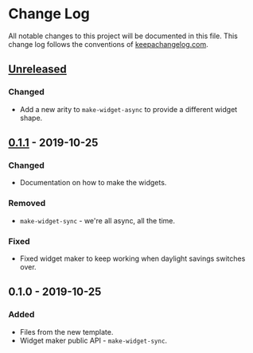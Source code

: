# Change Log
All notable changes to this project will be documented in this file. This change log follows the conventions of [keepachangelog.com](http://keepachangelog.com/).

## [Unreleased]
### Changed
- Add a new arity to `make-widget-async` to provide a different widget shape.

## [0.1.1] - 2019-10-25
### Changed
- Documentation on how to make the widgets.

### Removed
- `make-widget-sync` - we're all async, all the time.

### Fixed
- Fixed widget maker to keep working when daylight savings switches over.

## 0.1.0 - 2019-10-25
### Added
- Files from the new template.
- Widget maker public API - `make-widget-sync`.

[Unreleased]: https://github.com/your-name/jobs/compare/0.1.1...HEAD
[0.1.1]: https://github.com/your-name/jobs/compare/0.1.0...0.1.1

